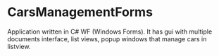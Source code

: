 # CarsManagementForms
 Application written in C# WF (Windows Forms). It has gui with multiple documents interface, list views, popup windows that manage cars in listview.
